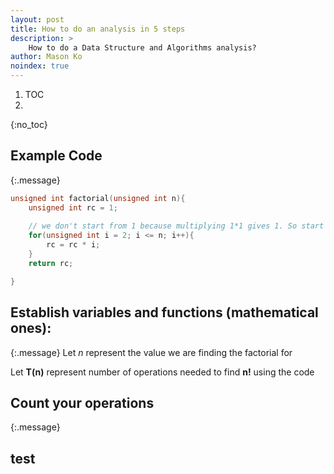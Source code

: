 ```yaml
---
layout: post
title: How to do an analysis in 5 steps
description: >
    How to do a Data Structure and Algorithms analysis?
author: Mason Ko
noindex: true
---
```

<!-- mk_log: "I'm writing this document manully, not by command or anything -->

1. TOC
2. 
{:no_toc}

## Example Code
{:.message}

~~~cpp
unsigned int factorial(unsigned int n){
    unsigned int rc = 1;
    
    // we don't start from 1 because multiplying 1*1 gives 1. So start from 2
    for(unsigned int i = 2; i <= n; i++){
        rc = rc * i;
    }
    return rc;

}
~~~



## Establish variables and functions (mathematical ones):
{:.message}
Let *n* represent the value we are finding the factorial for

Let **T(n)** represent number of operations needed to find **n!** using the code

## Count your operations
{:.message}


## test